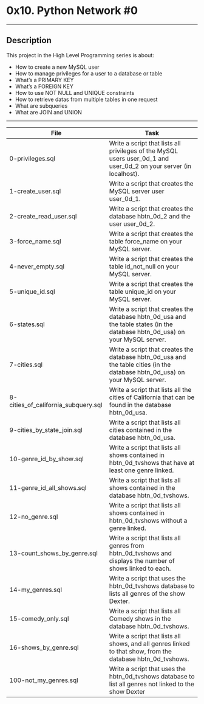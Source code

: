 # 0x10. Python Network #0
---
## Description

This project in the High Level Programming series is about:

*  How to create a new MySQL user
*  How to manage privileges for a user to a database or table
*  What’s a PRIMARY KEY
*  What’s a FOREIGN KEY
*  How to use NOT NULL and UNIQUE constraints
*  How to retrieve datas from multiple tables in one request
*  What are subqueries
*  What are JOIN and UNION


---
File|Task
---|---
0-privileges.sql | Write a script that lists all privileges of the MySQL users user_0d_1 and user_0d_2 on your server (in localhost).
1-create_user.sql | Write a script that creates the MySQL server user user_0d_1. 
2-create_read_user.sql | Write a script that creates the database hbtn_0d_2 and the user user_0d_2.
3-force_name.sql | Write a script that creates the table force_name on your MySQL server.
4-never_empty.sql | Write a script that creates the table id_not_null on your MySQL server.
5-unique_id.sql | Write a script that creates the table unique_id on your MySQL server.
6-states.sql | Write a script that creates the database hbtn_0d_usa and the table states (in the database hbtn_0d_usa) on your MySQL server.
7-cities.sql | Write a script that creates the database hbtn_0d_usa and the table cities (in the database hbtn_0d_usa) on your MySQL server.
8-cities_of_california_subquery.sql | Write a script that lists all the cities of California that can be found in the database hbtn_0d_usa.
9-cities_by_state_join.sql | Write a script that lists all cities contained in the database hbtn_0d_usa.
10-genre_id_by_show.sql | Write a script that lists all shows contained in hbtn_0d_tvshows that have at least one genre linked.
11-genre_id_all_shows.sql | Write a script that lists all shows contained in the database hbtn_0d_tvshows.
12-no_genre.sql | Write a script that lists all shows contained in hbtn_0d_tvshows without a genre linked. 
13-count_shows_by_genre.sql | Write a script that lists all genres from hbtn_0d_tvshows and displays the number of shows linked to each.
14-my_genres.sql | Write a script that uses the hbtn_0d_tvshows database to lists all genres of the show Dexter.
15-comedy_only.sql | Write a script that lists all Comedy shows in the database hbtn_0d_tvshows.
16-shows_by_genre.sql | Write a script that lists all shows, and all genres linked to that show, from the database hbtn_0d_tvshows.
100-not_my_genres.sql | Write a script that uses the hbtn_0d_tvshows database to list all genres not linked to the show Dexter
